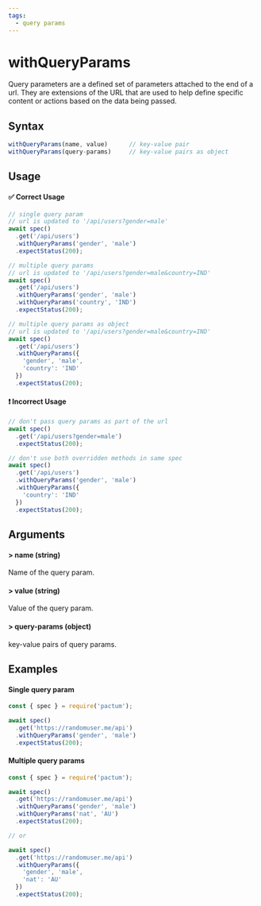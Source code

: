 ```yaml
---
tags:
  - query params
---
```


# withQueryParams

Query parameters are a defined set of parameters attached to the end of a url. They are extensions of the URL that are used to help define specific content or actions based on the data being passed.

## Syntax

```js
withQueryParams(name, value)      // key-value pair
withQueryParams(query-params)     // key-value pairs as object
```

## Usage

#### ✅  Correct Usage

```js
// single query param
// url is updated to '/api/users?gender=male'
await spec()
  .get('/api/users')
  .withQueryParams('gender', 'male')
  .expectStatus(200);
```

```js
// multiple query params
// url is updated to '/api/users?gender=male&country=IND'
await spec()
  .get('/api/users')                   
  .withQueryParams('gender', 'male')
  .withQueryParams('country', 'IND')
  .expectStatus(200);
```

```js
// multiple query params as object
// url is updated to '/api/users?gender=male&country=IND'
await spec()
  .get('/api/users')
  .withQueryParams({
    'gender', 'male',
    'country': 'IND'
  })
  .expectStatus(200);
```

#### ❗ Incorrect Usage

```js
// don't pass query params as part of the url
await spec()
  .get('/api/users?gender=male')
  .expectStatus(200);
```

```js
// don't use both overridden methods in same spec
await spec()
  .get('/api/users')
  .withQueryParams('gender', 'male')
  .withQueryParams({
    'country': 'IND'
  })
  .expectStatus(200);
```

## Arguments

#### > name (string)

Name of the query param.

#### > value (string)

Value of the query param.

#### > query-params (object)

key-value pairs of query params.

## Examples

#### Single query param

```js
const { spec } = require('pactum');

await spec()
  .get('https://randomuser.me/api')
  .withQueryParams('gender', 'male')
  .expectStatus(200);
```

#### Multiple query params

```js
const { spec } = require('pactum');

await spec()
  .get('https://randomuser.me/api')
  .withQueryParams('gender', 'male')
  .withQueryParams('nat', 'AU')
  .expectStatus(200);

// or

await spec()
  .get('https://randomuser.me/api')
  .withQueryParams({
    'gender', 'male',
    'nat': 'AU'
  })
  .expectStatus(200);
```